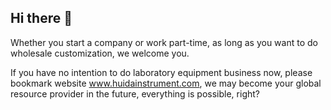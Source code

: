 ## Hi there 👋

<!--
**huidacompany/huidacompany** is a ✨ _special_ ✨ repository because its `README.md` (this file) appears on your GitHub profile.

Here are some ideas to get you started:

- 🔭 I’m currently working on ...
- 🌱 I’m currently learning ...
- 👯 I’m looking to collaborate on ...
- 🤔 I’m looking for help with ...
- 💬 Ask me about ...
- 📫 How to reach me: ...
- 😄 Pronouns: ...
- ⚡ Fun fact: ...
-->Whether you start a company or work part-time, as long as you want to do wholesale customization, we welcome you.
If you have no intention to do laboratory equipment business now, please bookmark website www.huidainstrument.com, we may become your global resource provider in the future, everything is possible, right?
